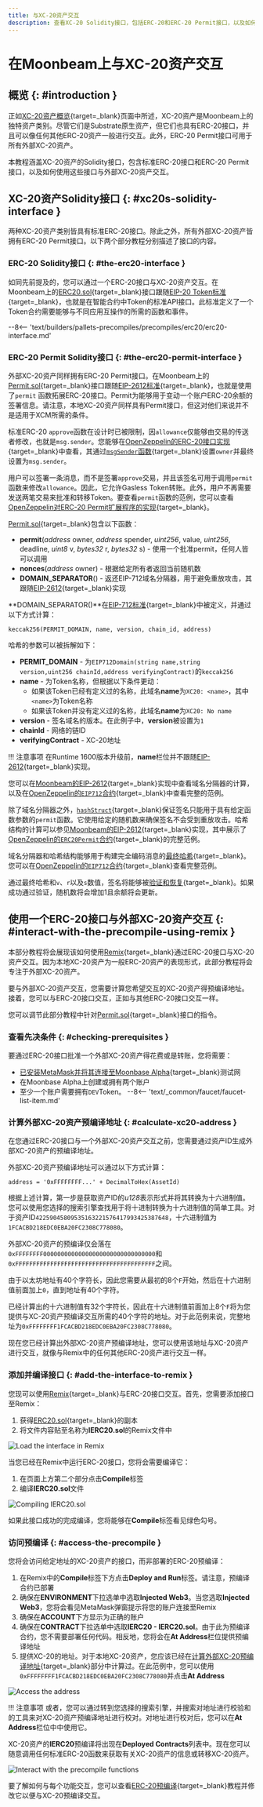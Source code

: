 ```yaml
---
title: 与XC-20资产交互
description: 查看XC-20 Solidity接口，包括ERC-20和ERC-20 Permit接口，以及如何使用这些接口与外部XC-20交互。
---
```


# 在Moonbeam上与XC-20资产交互

## 概览 {: #introduction }

正如[XC-20资产概览](/builders/interoperability/xcm/xc20/overview){target=\_blank}页面中所述，XC-20资产是Moonbeam上的独特资产类别。尽管它们是Substrate原生资产，但它们也具有ERC-20接口，并且可以像任何其他ERC-20资产一般进行交互。此外，ERC-20 Permit接口可用于所有外部XC-20资产。

本教程涵盖XC-20资产的Solidity接口，包含标准ERC-20接口和ERC-20 Permit接口，以及如何使用这些接口与外部XC-20资产交互。

## XC-20资产Solidity接口 {: #xc20s-solidity-interface }

两种XC-20资产类别皆具有标准ERC-20接口。除此之外，所有外部XC-20资产皆拥有ERC-20 Permit接口。以下两个部分教程分别描述了接口的内容。

### ERC-20 Solidity接口 {: #the-erc20-interface }

如同先前提及的，您可以通过一个ERC-20接口与XC-20资产交互。在Moonbeam上的[ERC20.sol](https://github.com/moonbeam-foundation/moonbeam/blob/master/precompiles/assets-erc20/ERC20.sol){target=\_blank}接口跟随[EIP-20 Token标准](https://eips.ethereum.org/EIPS/eip-20){target=\_blank}，也就是在智能合约中Token的标准API接口。此标准定义了一个Token合约需要能够与不同应用互操作的所需的函数和事件。

--8<-- 'text/builders/pallets-precompiles/precompiles/erc20/erc20-interface.md'

### ERC-20 Permit Solidity接口 {: #the-erc20-permit-interface }

外部XC-20资产同样拥有ERC-20 Permit接口。在Moonbeam上的[Permit.sol](https://github.com/moonbeam-foundation/moonbeam/blob/master/precompiles/assets-erc20/Permit.sol){target=\_blank}接口跟随[EIP-2612标准](https://eips.ethereum.org/EIPS/eip-2612){target=\_blank}，也就是使用了`permit` 函数拓展ERC-20接口。Permit为能够用于变动一个账户ERC-20余额的签署信息。请注意，本地XC-20资产同样具有Permit接口，但这对他们来说并不是适用于XCM所需的条件。

标准ERC-20 `approve`函数在设计时已被限制，因`allowance`仅能够由交易的传送者修改，也就是`msg.sender`。您能够在[OpenZeppelin的ERC-20接口实现](https://github.com/OpenZeppelin/openzeppelin-contracts/blob/master/contracts/token/ERC20/ERC20.sol#L136){target=\_blank}中查看，其通过[`msgSender`函数](https://github.com/OpenZeppelin/openzeppelin-contracts/blob/master/contracts/utils/Context.sol#L17){target=\_blank}设置`owner`并最终设置为`msg.sender`。

用户可以签署一条消息，而不是签署`approve`交易，并且该签名可用于调用`permit`函数来修改`allowance`。因此，它允许Gasless Token转账。此外，用户不再需要发送两笔交易来批准和转移Token。要查看`permit`函数的范例，您可以查看[OpenZeppelin对ERC-20 Permit扩展程序的实现](https://github.com/OpenZeppelin/openzeppelin-contracts/blob/4a9cc8b4918ef3736229a5cc5a310bdc17bf759f/contracts/token/ERC20/extensions/draft-ERC20Permit.sol#L41){target=\_blank}。

[Permit.sol](https://github.com/moonbeam-foundation/moonbeam/blob/master/precompiles/assets-erc20/Permit.sol){target=\_blank}包含以下函数：

- **permit**(*address* owner, *address* spender, *uint256*, value, *uint256*, deadline, *uint8* v, *bytes32* r, *bytes32* s) - 使用一个批准permit，任何人皆可以调用
- **nonces**(*address* owner) - 根据给定所有者返回当前随机数
- **DOMAIN_SEPARATOR**() - 返还EIP-712域名分隔器，用于避免重放攻击，其跟随[EIP-2612](https://eips.ethereum.org/EIPS/eip-2612#specification){target=\_blank}实现

**DOMAIN_SEPARATOR()**在[EIP-712标准](https://eips.ethereum.org/EIPS/eip-712){target=\_blank}中被定义，并通过以下方式计算：

```text
keccak256(PERMIT_DOMAIN, name, version, chain_id, address)
```

哈希的参数可以被拆解如下：

 - **PERMIT_DOMAIN** - 为`EIP712Domain(string name,string version,uint256 chainId,address verifyingContract)`的`keccak256`
 - **name** - 为Token名称，但根据以下条件更动：
     - 如果该Token已经有定义过的名称，此域名**name**为`XC20: <name>`，其中`<name>`为Token名称
     - 如果该Token并没有定义过的名称，此域名**name**为`XC20: No name`
 - **version** - 签名域名的版本。在此例子中，**version**被设置为`1`
 - **chainId** - 网络的链ID
 - **verifyingContract** - XC-20地址

!!! 注意事项
    在Runtime 1600版本升级前，**name**栏位并不跟随[EIP-2612](https://eips.ethereum.org/EIPS/eip-2612#specification){target=\_blank}实现。

您可以在[Moonbeam的EIP-2612](https://github.com/moonbeam-foundation/moonbeam/blob/perm-runtime-1502/precompiles/assets-erc20/src/eip2612.rs#L167-L175){target=\_blank}实现中查看域名分隔器的计算，以及在[OpenZeppelin的`EIP712`合约](https://github.com/OpenZeppelin/openzeppelin-contracts/blob/4a9cc8b4918ef3736229a5cc5a310bdc17bf759f/contracts/utils/cryptography/draft-EIP712.sol#L70-L84){target=\_blank}中查看完整的范例。

除了域名分隔器之外，[`hashStruct`](https://eips.ethereum.org/EIPS/eip-712#definition-of-hashstruct){target=\_blank}保证签名只能用于具有给定函数参数的`permit`函数。它使用给定的随机数来确保签名不会受到重放攻击。哈希结构的计算可以参见[Moonbeam的EIP-2612](https://github.com/moonbeam-foundation/moonbeam/blob/perm-runtime-1502/precompiles/assets-erc20/src/eip2612.rs#L167-L175){target=\_blank}实现，其中展示了[OpenZeppelin的`ERC20Permit`合约](https://github.com/OpenZeppelin/openzeppelin-contracts/blob/4a9cc8b4918ef3736229a5cc5a310bdc17bf759f/contracts/token/ERC20/extensions/draft-ERC20Permit.sol#L52){target=\_blank}的完整范例。

域名分隔器和哈希结构能够用于构建完全编码消息的[最终哈希](https://github.com/moonbeam-foundation/moonbeam/blob/perm-runtime-1502/precompiles/assets-erc20/src/eip2612.rs#L177-L181){target=\_blank}。您可以在[OpenZeppelin的`EIP712`合约](https://github.com/OpenZeppelin/openzeppelin-contracts/blob/4a9cc8b4918ef3736229a5cc5a310bdc17bf759f/contracts/utils/cryptography/draft-EIP712.sol#L70-L84){target=\_blank}查看完整范例。

通过最终哈希和`v`、`r`以及`s`数值，签名将能够被[验证和恢复](https://github.com/moonbeam-foundation/moonbeam/blob/perm-runtime-1502/precompiles/assets-erc20/src/eip2612.rs#L212-L224){target=\_blank}。如果成功通过验证，随机数将会增加1且余额将会更新。

## 使用一个ERC-20接口与外部XC-20资产交互 {: #interact-with-the-precompile-using-remix }

本部分教程将会展现该如何使用[Remix](/builders/build/eth-api/dev-env/remix){target=\_blank}通过ERC-20接口与XC-20资产交互。因为本地XC-20资产为一般ERC-20资产的表现形式，此部分教程将会专注于外部XC-20资产。

要与外部XC-20资产交互，您需要计算您希望交互的XC-20资产得预编译地址。接着，您可以与ERC-20接口交互，正如与其他ERC-20接口交互一样。

您可以调节此部分教程中针对[Permit.sol](https://github.com/moonbeam-foundation/moonbeam/blob/master/precompiles/assets-erc20/Permit.sol){target=\_blank}接口的指令。

### 查看先决条件 {: #checking-prerequisites }

要通过ERC-20接口批准一个外部XC-20资产得花费或是转账，您将需要：

- [已安装MetaMask并将其连接至Moonbase Alpha](/tokens/connect/metamask/){target=\_blank}测试网
- 在Moonbase Alpha上创建或拥有两个账户
- 至少一个账户需要拥有`DEV`Token。
 --8<-- 'text/_common/faucet/faucet-list-item.md'

### 计算外部XC-20资产预编译地址 {: #calculate-xc20-address }

在您通过ERC-20接口与一个外部XC-20资产交互之前，您需要通过资产ID生成外部XC-20资产的预编译地址。

外部XC-20资产预编译地址可以通过以下方式计算：

```text
address = '0xFFFFFFFF...' + DecimalToHex(AssetId)
```

根据上述计算，第一步是获取资产ID的*u128*表示形式并将其转换为十六进制值。您可以使用您选择的搜索引擎查找用于将十进制转换为十六进制值的简单工具。对于资产ID`42259045809535163221576417993425387648`，十六进制值为`1FCACBD218EDC0EBA20FC2308C778080`。

外部XC-20资产的预编译仅会落在`0xFFFFFFFF00000000000000000000000000000000`和`0xFFFFFFFFFFFFFFFFFFFFFFFFFFFFFFFFFFFFFFFF`之间。

由于以太坊地址有40个字符长，因此您需要从最初的8个`F`开始，然后在十六进制值前面加上`0`，直到地址有40个字符。

已经计算出的十六进制值有32个字符长，因此在十六进制值前面加上8个`F`将为您提供与XC-20资产预编译交互所需的40个字符的地址。对于此范例来说，完整地址为`0xFFFFFFFF1FCACBD218EDC0EBA20FC2308C778080`。

现在您已经计算出外部XC-20资产预编译地址，您可以使用该地址与XC-20资产进行交互，就像与Remix中的任何其他ERC-20资产进行交互一样。

### 添加并编译接口 {: #add-the-interface-to-remix }

您现可以使用[Remix](https://remix.ethereum.org/){target=\_blank}与ERC-20接口交互。首先，您需要添加接口至Remix：

1. 获得[ERC20.sol](https://github.com/moonbeam-foundation/moonbeam/blob/master/precompiles/assets-erc20/ERC20.sol){target=\_blank}的副本
2. 将文件内容贴至名称为**IERC20.sol**的Remix文件中

![Load the interface in Remix](/images/builders/interoperability/xcm/xc20/interact/interact-1.webp)

当您已经在Remix中运行ERC-20接口，您将会需要编译它：

1. 在页面上方第二个部分点击**Compile**标签
2. 编译**IERC20.sol**文件

![Compiling IERC20.sol](/images/builders/interoperability/xcm/xc20/interact/interact-2.webp)

如果此接口成功的完成编译，您将能够在**Compile**标签看见绿色勾号。

### 访问预编译 {: #access-the-precompile }

您将会访问给定地址的XC-20资产的接口，而非部署的ERC-20预编译：

1. 在Remix中的**Compile**标签下方点击**Deploy and Run**标签。请注意，预编译合约已部署
2. 确保在**ENVIRONMENT**下拉选单中选取**Injected Web3**。当您选取**Injected Web3**，您将会看见MetaMask弹窗提示将您的账户连接至Remix
3. 确保在**ACCOUNT**下方显示为正确的账户
4. 确保在**CONTRACT**下拉选单中选取**IERC20 - IERC20.sol**。由于此为预编译合约，您不需要部署任何代码。相反地，您将会在**At Address**栏位提供预编译地址
5. 提供XC-20的地址。对于本地XC-20资产，您应该已经在[计算外部XC-20预编译地址](#calculate-xc20-address){target=\_blank}部分中计算过。在此范例中，您可以使用`0xFFFFFFFF1FCACBD218EDC0EBA20FC2308C778080`并点击**At Address**

![Access the address](/images/builders/interoperability/xcm/xc20/interact/interact-3.webp)

!!! 注意事项
    或者，您可以通过转到您选择的搜索引擎，并搜索对地址进行校验和的工具来对XC-20资产预编译地址进行校对。对地址进行校对后，您可以在**At Address**栏位中中使用它。

XC-20资产的**IERC20**预编译将出现在**Deployed Contracts**列表中。现在您可以随意调用任何标准ERC-20函数来获取有关XC-20资产的信息或转移XC-20资产。

![Interact with the precompile functions](/images/builders/interoperability/xcm/xc20/interact/interact-4.webp)

要了解如何与每个功能交互，您可以查看[ERC-20预编译](/builders/pallets-precompiles/precompiles/erc20/){target=\_blank}教程并修改它以便与XC-20预编译交互。
